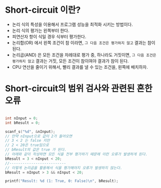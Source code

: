# Short-circuit 이란?

- 논리 식의 특성을 이용해서 프로그램 성능을 최적화 시키는 방법이다.
- 논리 식의 평가는 왼쪽부터 한다.
- 피연산자 항이 식일 경우 식부터 평가한다.
- 논리합(OR) 에서 왼쪽 조건이 참 이라면, `그 다음 조건은 평가하지 않고`
  결과는 참이 된다.
- 논리곱(AND) 은 모든 조건을 차례대로 평가 중, 하나라도 거짓이면,
  `그 다음 조건은 평가하지 않고` 결과는 거짓,
  모든 조건이 참이여야 결과가 참이 된다.
- CPU 연산을 줄이기 위해서, 빨리 결과를 낼 수 있는 조건을,
  왼쪽에 배치하자.



# Short-circuit의 범위 검사와 관련된 흔한 오류

```cpp

int nInput = 0;
int bResult = 0;

scanf_s("%d", &nInput);
// 만약 nInput으로 값이 2가 들어오면
// 3 < 2 는 false 지만
// 2 < 20은 true임으로 
// bResult의 값은 true 가 된다.
// 아래와 같이 작성하면 모든 식을 전부 평가하기 때문에 이런 오류가 발생하게 된다.
bResult = 3 < nInput < 20;
//--------------------------
// 이렇게 논리곱을 활용해서 식을 평가해야지 오류가 발생하지 않는다.
bResult = nInput > 3 && nInput < 20;

printf("Result: %d (1: True, 0: False)\n", bResult);


```



